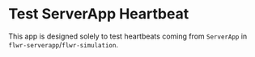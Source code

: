 # Test ServerApp Heartbeat

This app is designed solely to test heartbeats coming from `ServerApp` in `flwr-serverapp`/`flwr-simulation`.